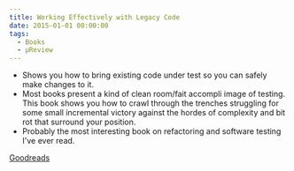 ```yaml
---
title: Working Effectively with Legacy Code
date: 2015-01-01 00:00:00
tags:
  - Books
  - μReview
---
```

- Shows you how to bring existing code under test so you can safely make changes to it.
- Most books present a kind of clean room/fait accompli image of testing.  This book shows you how to crawl through the trenches struggling for some small incremental victory against the hordes of complexity and bit rot that surround your position.
- Probably the most interesting book on refactoring and software testing I've ever read.  

[Goodreads](https://www.goodreads.com/book/show/44919.Working_Effectively_with_Legacy_Code?utm_medium=api&amp;utm_source=blog_book)